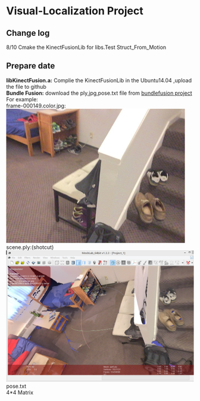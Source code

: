 # Visual-Localization Project
## Change log <br>
8/10  Cmake the KinectFusionLib for libs.Test Struct_From_Motion 
## Prepare date
**libKinectFusion.a:** Complie the KinectFusionLib in the Ubuntu14.04 ,upload the file to github <br>
**Bundle Fusion:** download the ply,jpg,pose.txt file from  [bundlefusion project](http://graphics.stanford.edu/projects/bundlefusion/index.html) <br>
 For example:<br>
 frame-000149.color.jpg: <br>
<img src="https://github.com/ICCD/Visual-Localization/blob/master/DataSet-example/frame-000149.color.jpg" width="480"  alt="图片加载失败"/>
<br>
scene.ply:(shotcut) <br>
<img src="https://github.com/ICCD/Visual-Localization/blob/master/DataSet-example/PLYshotcut.png" width="640"  alt="图片加载失败"/>
<br>
pose.txt <br>
 4*4 Matrix
